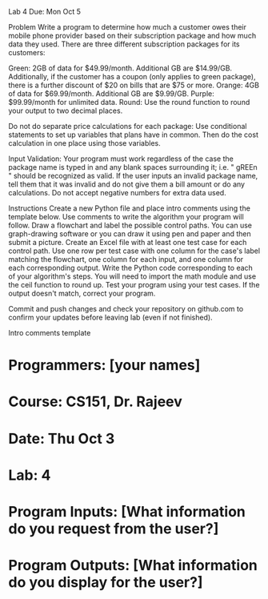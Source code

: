 Lab 4
Due: Mon Oct 5

Problem
Write a program to determine how much a customer owes their mobile phone provider based on their subscription package and how much data they used. There are three different subscription packages for its customers:

Green: 2GB of data for $49.99/month. Additional GB are $14.99/GB. Additionally, if the customer has a coupon (only applies to green package), there is a further discount of $20 on bills that are $75 or more.
Orange: 4GB of data for $69.99/month. Additional GB are $9.99/GB.
Purple: $99.99/month for unlimited data.
Round: Use the round function to round your output to two decimal places.

Do not do separate price calculations for each package: Use conditional statements to set up variables that plans have in common. Then do the cost calculation in one place using those variables.

Input Validation: Your program must work regardless of the case the package name is typed in and any blank spaces surrounding it; i.e. " gREEn " should be recognized as valid. If the user inputs an invalid package name, tell them that it was invalid and do not give them a bill amount or do any calculations. Do not accept negative numbers for extra data used.

Instructions
Create a new Python file and place intro comments using the template below.
Use comments to write the algorithm your program will follow.
Draw a flowchart and label the possible control paths. You can use graph-drawing software or you can draw it using pen and paper and then submit a picture.
Create an Excel file with at least one test case for each control path. Use one row per test case with one column for the case's label matching the flowchart, one column for each input, and one column for each corresponding output.
Write the Python code corresponding to each of your algorithm's steps. You will need to import the math module and use the ceil function to round up.
Test your program using your test cases. If the output doesn't match, correct your program.

Commit and push changes and check your repository on github.com to confirm your updates before leaving lab (even if not finished).

Intro comments template
# Programmers: [your names]
# Course: CS151, Dr. Rajeev  
# Date: Thu Oct 3
# Lab: 4
# Program Inputs: [What information do you request from the user?]
# Program Outputs: [What information do you display for the user?]
